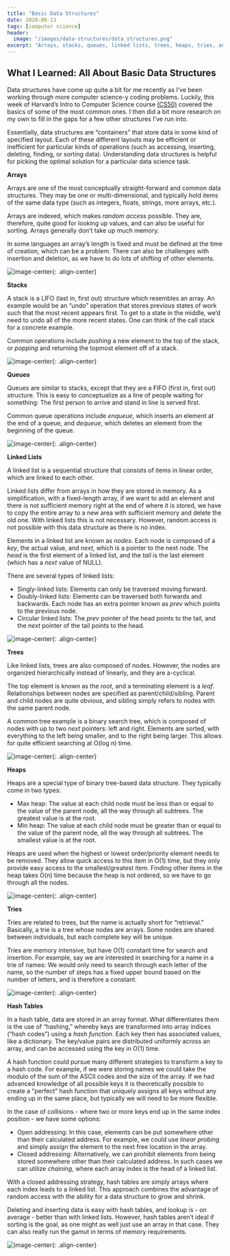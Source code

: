 ```yaml
---
title: "Basic Data Structures"
date: 2020-06-13
tags: [computer science]
header: 
  image: "/images/data-structures/data_structures.png"
excerpt: "Arrays, stacks, queues, linked lists, trees, heaps, tries, and hash tables!"
---
```


## What I Learned: All About Basic Data Structures

Data structures have come up quite a bit for me recently as I’ve been working through more computer science-y coding problems. Luckily, this week of Harvard’s Intro to Computer Science course [(CS50)](https://cs50.harvard.edu/x/2020/) covered the basics of some of the most common ones. I then did a bit more research on my own to fill in the gaps for a few other structures I’ve run into. 

Essentially, data structures are “containers” that store data in some kind of specified layout. Each of these different layouts may be efficient or inefficient for particular kinds of operations (such as accessing, inserting, deleting, finding, or sorting data). Understanding data structures is helpful for picking the optimal solution for a particular data science task.


**Arrays**

Arrays are one of the most conceptually straight-forward and common data structures. They may be one or multi-dimensional, and typically hold items of the same data type (such as integers, floats, strings, more arrays, etc.).

Arrays are indexed, which makes *random access* possible. They are, therefore, quite good for looking up values, and can also be useful for sorting. Arrays generally don’t take up much memory. 

In some languages an array’s length is fixed and must be defined at the time of creation, which can be a problem. There can also be challenges with insertion and deletion, as we have to do lots of shifting of other elements.

![image-center](/images/data-structures/array.png){: .align-center}


**Stacks**

A stack is a LIFO (last in, first out) structure which resembles an array. An example would be an “undo” operation that stores previous states of work such that the most recent appears first. To get to a state in the middle, we’d need to undo all of the more recent states. One can think of the call stack for a concrete example.

Common operations include *pushing* a new element to the top of the stack, or *popping* and returning the topmost element off of a stack.

![image-center](/images/data-structures/stack.jpg){: .align-center}


**Queues**

Queues are similar to stacks, except that they are a FIFO (first in, first out) structure. This is easy to conceptualize as a line of people waiting for something: The first person to arrive and stand in line is served first. 

Common queue operations include *enqueue*, which inserts an element at the end of a queue, and *dequeue*, which deletes an element from the beginning of the queue.

![image-center](/images/data-structures/queue.png){: .align-center}


**Linked Lists**

A linked list is a sequential structure that consists of items in linear order, which are linked to each other. 

Linked lists differ from arrays in how they are stored in memory. As a simplification, with a fixed-length array, if we want to add an element and there is not sufficient memory right at the end of where it is stored, we have to copy the entire array to a new area with sufficient memory and delete the old one. With linked lists this is not necessary. However, random access is not possible with this data structure as there is no index. 

Elements in a linked list are known as *nodes*. Each node is composed of a *key*, the actual value, and *next*, which is a pointer to the next node. The *head* is the first element of a linked list, and the *tail* is the last element (which has a *next* value of NULL). 

There are several types of linked lists:
* Singly-linked lists: Elements can only be traversed moving forward.
* Doubly-linked lists: Elements can be traversed both forwards and backwards. Each node has an extra pointer known as *prev* which points to the previous node.
* Circular linked lists: The *prev* pointer of the head points to the tail, and the *next* pointer of the tail points to the head.

![image-center](/images/data-structures/singly-ll.png){: .align-center}


**Trees**

Like linked lists, trees are also composed of nodes. However, the nodes are organized hierarchically instead of linearly, and they are a-cyclical. 

The top element is known as the *root*, and a terminating element is a *leaf*. Relationships between nodes are specified as parent/child/sibling. Parent and child nodes are quite obvious, and sibling simply refers to nodes with the same parent node.

A common tree example is a binary search tree, which is composed of nodes with up to two *next* pointers: left and right. Elements are sorted, with everything to the left being smaller, and to the right being larger. This allows for quite efficient searching at O(log n) time.

![image-center](/images/data-structures/binary-search-tree.png){: .align-center}


**Heaps**

Heaps are a special type of binary tree-based data structure. They typically come in two types:
* Max heap: The value at each child node must be less than or equal to the value of the parent node, all the way through all subtrees. The greatest value is at the root. 
* Min heap: The value at each child node must be greater than or equal to the value of the parent node, all the way through all subtrees. The smallest value is at the root. 

Heaps are used when the highest or lowest order/priority element needs to be removed. They allow quick access to this item in O(1) time, but they only provide easy access to the smallest/greatest item. Finding other items in the heap takes O(n) time because the heap is not ordered, so we have to go through all the nodes.

![image-center](/images/data-structures/heaps.png){: .align-center}


**Tries**

Tries are related to trees, but the name is actually short for “retrieval.” Basically, a trie is a tree whose nodes are arrays. Some nodes are shared between individuals, but each complete key will be unique. 

Tries are memory intensive, but have O(1) constant time for search and insertion. For example, say we are interested in searching for a name in a trie of names: We would only need to search through each letter of the name, so the number of steps has a fixed upper bound based on the number of letters, and is therefore a constant. 

![image-center](/images/data-structures/trie.png){: .align-center}


**Hash Tables**

In a hash table, data are stored in an array format. What differentiates them is the use of “hashing,” whereby keys are transformed into array indices (“hash codes”) using a *hash function*.  Each key then has associated values, like a dictionary.  The key/value pairs are distributed uniformly across an array, and can be accessed using the key in O(1) time.

A hash function could pursue many different strategies to transform a key to a hash code. For example, if we were storing names we could take the modulo of the sum of the ASCII codes and the size of the array. If we had advanced knowledge of all possible keys it is theoretically possible to create a “perfect” hash function that uniquely assigns all keys without any ending up in the same place, but typically we will need to be more flexible.

In the case of collisions - where two or more keys end up in the same index position - we have some options:
* Open addressing: In this case, elements can be put somewhere other than their calculated address. For example, we could use *linear probing* and simply assign the element to the next free location in the array.
* Closed addressing: Alternatively, we can prohibit elements from being stored somewhere other than their calculated address. In such cases we can utilize *chaining*, where each array index is the head of a linked list. 

With a closed addressing strategy, hash tables are simply arrays where each index leads to a linked list. This approach combines the advantage of random access with the ability for a data structure to grow and shrink. 

Deleting and inserting data is easy with hash tables, and lookup is - on average - better than with linked lists. However, hash tables aren’t ideal if sorting is the goal, as one might as well just use an array in that case. They can also really run the gamut in terms of memory requirements.

![image-center](/images/data-structures/hash-table.png){: .align-center}


